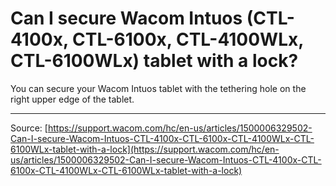 # Can I secure Wacom Intuos (CTL-4100x, CTL-6100x, CTL-4100WLx, CTL-6100WLx) tablet with a lock?

You can secure your Wacom Intuos tablet with the tethering hole on the right upper edge of the tablet.

---
Source: [https://support.wacom.com/hc/en-us/articles/1500006329502-Can-I-secure-Wacom-Intuos-CTL-4100x-CTL-6100x-CTL-4100WLx-CTL-6100WLx-tablet-with-a-lock](https://support.wacom.com/hc/en-us/articles/1500006329502-Can-I-secure-Wacom-Intuos-CTL-4100x-CTL-6100x-CTL-4100WLx-CTL-6100WLx-tablet-with-a-lock)

